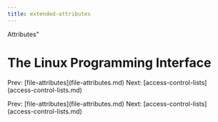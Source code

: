 ```yaml
---
title: extended-attributes
---
```


Attributes\"

# The Linux Programming Interface

Prev: \[file-attributes](file-attributes.md) Next:
\[access-control-lists](access-control-lists.md)

Prev: \[file-attributes](file-attributes.md) Next:
\[access-control-lists](access-control-lists.md)
